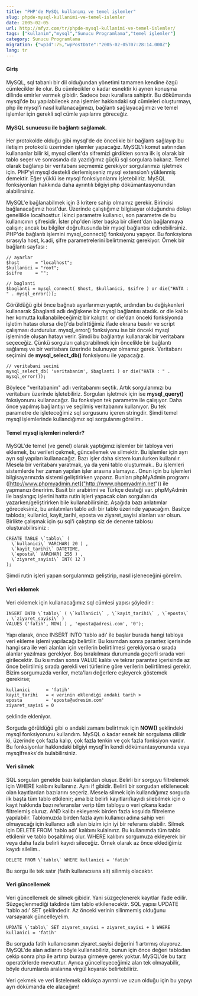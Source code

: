 ```yaml
---
title: "PHP'de MySQL kullanımı ve temel işlemler"
slug: phpde-mysql-kullanimi-ve-temel-islemler
date: 2005-02-05
url: http://mfyz.com/tr/phpde-mysql-kullanimi-ve-temel-islemler/
tags: ["kullanim","mysql","Sunucu Programlama","temel işlemler"]
category: Sunucu Programlama
migration: {"wpId":75,"wpPostDate":"2005-02-05T07:28:14.000Z"}
lang: tr
---
```


#### Giriş

MySQL, sql tabanlı bir dil olduğundan yönetimi tamamen kendine özgü cümlecikler ile olur. Bu cümlecikler o kadar esnektir ki aynen konuşma dilinde emirler vermek gibidir. Sadece bazı kurallara sahiptir. Bu dökümanda mysql'de bu yapılabilecek ana işlemler hakkındaki sql cümleleri oluşturmayı, php ile mysql'i nasıl kullanacağımızı, bağlantı sağlayacağımızı ve temel işlemler için gerekli sql cümle yapılarını göreceğiz.

#### MySQL sunucusu ile bağlantı sağlamak.

Her protokolde olduğu gibi mysql'de de öncelikle bir bağlantı sağlayıp bu iletişim protokolü üzerinden işlemler yapacağız. MySQL'i komut satırından kullananlar bilir ki, mysql client'da sifremizi girdikten sonra ilk iş olarak bir tablo seçer ve sonrasında da yazdığımız güçlü sql sorgulara bakarız. Temel olarak bağlanıp bir veritabanı seçmemiz gerekiyor sorgularımızı işletmek için. PHP'yi mysql destekli derlemişseniz mysql extension'ı yüklenmiş demektir. Eğer yüklü ise mysql fonksiyonlarını işletebiliriz. MySQL fonksiyonları hakkında daha ayrıntılı bilgiyi php dökümantasyonundan alabilirsiniz.

MySQL'e bağlanabilmek için 3 kritere sahip olmamız gerekir. Birincisi bağlanacağımız host'dur. Üzerinde çalıştığımız bilgisayar olduğundna dolayı genellikle localhosttur. İkinci parametre kullanıcı, son parametre de bu kullanıcının şifresidir. İster php'den ister başka bir client'dan bağlanmaya çalışın; ancak bu bilgiler doğrultusunda bir mysql bağlantısı edinebilirsiniz. PHP'de bağlantı işlemini mysql_connect() fonksiyonu yapıyor. Bu fonksyiona sırasıyla host, k.adi, şifre parametrelerini belirtmemiz gerekiyor. Örnek bir bağlantı sayfası :

```
// ayarlar
$host      = "localhost";
$kullanici = "root";
$sifre     = "";

// baglanti
$baglanti = mysql_connect( $host, $kullanici, $sifre ) or die("HATA : " . mysql_error());

```

Görüldüğü gibi önce bağnatı ayarlarımızı yaptık, ardından bu değişkenleri kullanarak $baglanti adlı değişkene bir mysql bağlantısı atadık. or die kalıbı her komutta kullanabileceğimiz bir kalıptır. or die'dan önceki fonksiyonda işletim hatası olursa die()'da belirttiğimiz ifade ekrana basılır ve script çalışması durdurulur. mysql_error() fonksiyonu ise bir önceki mysql işleminde oluşan hatayı verir. Şimdi bu bağlantıyı kullanarak bir veritabanı seçeceğiz. Çünkü sorguları çalıştırabilmek için öncelikle bir bağlantı sağlamış ve bir veritabanı üzerinde bulunuyor olmamız gerek. Veritabanı seçimini de **mysql_select_db()** fonksiyonu ile yapacağız.

```
// veritabani secimi
mysql_select_db( 'veritabanim', $baglanti ) or die("HATA : " . mysql_error());

```

Böylece "veritabanim" adlı veritabanını seçtik. Artık sorgularımızı bu veritabanı üzerinde işletebiliriz. Sorguları işletmek için ise **mysql_query()** foksiyonunu kullanacağız. Bu fonksiyon tek parametre ile çalışıyor. Daha önce yapılmış bağlantıyı ve seçilmiş veritabanını kullanıyor. Bu tek parametre de işleteceğimiz sql sorgusunu içeren stringdir. Şimdi temel mysql işlemlerinde kullandığımız sql sorgularını görelim..

#### Temel mysql işlemleri nelerdir?

MySQL'de temel (ve genel) olarak yaptığımız işlemler bir tabloya veri eklemek, bu verileri çekmek, güncellemek ve silmektir. Bu işlemler için ayrı ayrı sql yapıları kullanacağız. Bazı işler daha sistem kurulurken kullanılır. Mesela bir veritabanı yaratmak, ya da yeni tablo oluşturmak.. Bu işlemleri sistemlerde her zaman yapılan işler arasına alamayız.. Onun için bu işlemleri bilgisayarınızda sistemi geliştirirken yaparız. Bunları phpMyAdmin programı ([http://www.phpmyadmin.net]("http://www.phpmyadmin.net")) ile yapmanızı öneririm. Basit bir arabirimi ve Türkçe desteği var. phpMyAdmin ile başlangıç işlerini hatta rutin işleri yapacak olan sorguları da yazarken/geliştirirken bile kullanabilirsiniz. Aşağıda bazı anlatımlar göreceksiniz, bu anlatımları tablo adlı bir tablo üzerinde yapacağım. Basitçe tabloda; kullanici, kayit_tarihi, eposta ve ziyaret_sayisi alanları var olsun. Birlikte çalışmak için şu sql'i çalıştırıp siz de deneme tablosu oluşturabilirsiniz :

```
CREATE TABLE \`tablo\` (
  \`kullanici\` VARCHAR( 20 ) ,
  \`kayit_tarihi\` DATETIME,
  \`eposta\` VARCHAR( 255 ) ,
  \`ziyaret_sayisi\` INT( 12 )
);

```

Şimdi rutin işleri yapan sorgularımızı geliştirip, nasıl işleneceğini görelim.

#### Veri eklemek

Veri eklemek için kullanacağımız sql cümlesi yapısı şöyledir :

```
INSERT INTO \`tablo\` ( \`kullanici\` , \`kayit_tarihi\` , \`eposta\` , \`ziyaret_sayisi\` )
VALUES ('fatih', NOW( ) , 'eposta@adresi.com', '0');

```

Yapı olarak, önce INSERT INTO 'tablo adı' ile başlar burada hangi tabloya veri ekleme işlemi yapılacağı belirtilir. Bu kısımdan sonra parantez içerisinde hangi sıra ile veri alanları için verilerin belirtilmesi gerekiyorsa o sırada alanlar yazılması gerekiyor. Boş bırakılması durumunda geçerli sırada veri girilecektir. Bu kısımdan sonra VALUE kalıbı ve tekrar parantez içerisinde az önce belirtilmiş sırada gerekli veri türlerine göre verilerin belirtilmesi gerekir. Bizim sorgumuzda veriler, meta'ları değerlere eşleyerek göstemek gerekirse;

```
kullanici      = 'fatih'
kayit_tarihi   = < verinin eklendiği andaki tarih >
eposta         = 'eposta@adresim.com'
ziyaret_sayisi = 0

```
şeklinde ekleniyor.

Sorguda görüldüğü gibi o andaki zamanı belirtmek için **NOW()** şeklindeki mysql fonksiyonunu kullandım. MySQL o kadar esnek bir sorgulama dilidir ki, üzerinde çok fazla kalıp, çok fazla tenkin ve çok fazla fonksiyon vardır. Bu fonksiyonlar hakkındaki bilgiyi mysql'in kendi dökümantasyonunda veya mysqlfreaks'da bulabilirsiniz.

#### Veri silmek

SQL sorguları genelde bazı kalıplardan oluşur. Belirli bir sorguyu filtrelemek için WHERE kalıbını kullanırız. Aynı if gibidir. Belirli bir sorgudan etkilenecek olan kayıtlardan bazılarını seçeriz. Mesela silmek için kullandığımız sorguda ilk başta tüm tablo etkilenir; ama biz belirli kayıtları/kayıdı silebilmek için o kayıt hakkında bazı referanslar verip tüm tabloyu o veri çıkana kadar filtrelemiş oluruz. AND kalıbı ekleyerek birden fazla koşulda filtreleme yapılabilir. Tablomuzda birden fazla aynı kullanıcı adına sahip veri olmayacağı için kullanıcı adlı alan bizim için iyi bir referans olabilir. Silmek için DELETE FROM 'tablo adı' kalıbını kulalnırız. Bu kullanımda tüm tablo etkilenir ve tablo boşaltılmış olur. WHERE kalıbını sorgumuza ekleyerek bir veya daha fazla belirli kayıdı sileceğiz. Örnek olarak az önce eklediğimiz kayıdı silelim..

```
DELETE FROM \`tablo\` WHERE kullanici = 'fatih'

```

Bu sorgu ile tek satır (fatih kullanıcısına ait) silinmiş olacaktır.

#### Veri güncellemek

Veri güncellemek de silmek gibidir. Yani süzgeçlenerek kayıtlar ifade edilir. Süzgeçlenmediği takdirde tüm tablo etkilenecektir. SQL yapısı UPDATE 'tablo adı' SET şeklindedir. Az önceki verinin silinmemiş olduğunu varsayarak güncelleyelim.

```
UPDATE \`tablo\` SET ziyaret_sayisi = ziyaret_sayisi + 1 WHERE kullanici = 'fatih'

```

Bu sorguda fatih kullanıcısının ziyaret_sayisi değerini 1 artırmış oluyoruz. MySQL'de alan adlarını böyle kullanabiliriz, bunun için önce değeri tablodan çekip sonra php ile artırıp buraya girmeye gerek yoktur. MySQL'de bu tarz operatörlerde mevcuttur. Ayrıca güncelleyeceğimiz alan tek olmayabilir, böyle durumlarda aralarına virgül koyarak belirtebiliriz.

Veri çekmek ve veri listelemek oldukça ayrıntılı ve uzun olduğu için bu yapıyı ayrı dökümanda ele alacağım!